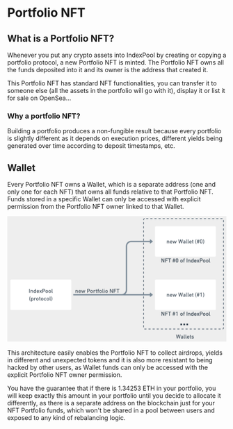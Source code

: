 # Portfolio NFT

## What is a Portfolio NFT?

Whenever you put any crypto assets into IndexPool by creating or copying a portfolio protocol, a new Portfolio NFT is minted. The Portfolio NFT owns all the funds deposited into it and its owner is the address that created it.

This Portfolio NFT has standard NFT functionalities, you can transfer it to someone else \(all the assets in the portfolio will go with it\), display it or list it for sale on OpenSea...

### Why a portfolio NFT?

Building a portfolio produces a non-fungible result because every portfolio is slightly different as it depends on execution prices, different yields being generated over time according to deposit timestamps, etc.

## Wallet

Every Portfolio NFT owns a Wallet, which is a separate address \(one and only one for each NFT\) that owns all funds relative to that Portfolio NFT. Funds stored in a specific Wallet can only be accessed with explicit permission from the Portfolio NFT owner linked to that Wallet.

![One and only one Wallet for Portfolio NFT](../.gitbook/assets/image%20%285%29.png)

This architecture easily enables the Portfolio NFT to collect airdrops, yields in different and unexpected tokens and it is also more resistant to being hacked by other users, as Wallet funds can only be accessed with the explicit Portfolio NFT owner permission.

You have the guarantee that if there is 1.34253 ETH in your portfolio, you will keep exactly this amount in your portfolio until you decide to allocate it differently, as there is a separate address on the blockchain just for your NFT Portfolio funds, which won't be shared in a pool between users and exposed to any kind of rebalancing logic.


